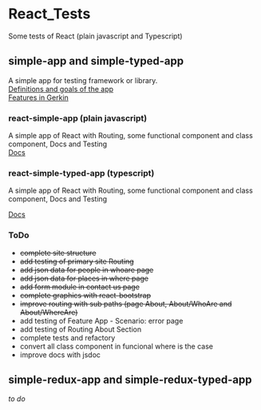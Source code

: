 React_Tests
===============================

Some tests of React (plain javascript and Typescript)

simple-app and simple-typed-app
-------------------------------

A simple app for testing framework or library.  
[Definitions and goals of the app](https://github.com/Magicianred/React_Tests/blob/develop/Project/definition.md)  
[Features in Gerkin](https://github.com/Magicianred/React_Tests/tree/develop/Project/Features)  


### react-simple-app (plain javascript)  
A simple app of React with Routing, some functional component and class component, Docs and Testing  
[Docs](https://github.com/Magicianred/react-simple-app/blob/master/README.md)

### react-simple-typed-app (typescript) 
A simple app of React with Routing, some functional component and class component, Docs and Testing  

[Docs](https://github.com/Magicianred/react-simple-typed-app/blob/master/README.md)  

### ToDo
- ~~complete site structure~~  
- ~~add testing of primary site Routing~~  
- ~~add json data for people in whoare page~~  
- ~~add json data for places in where page~~  
- ~~add form module in contact us page~~
- ~~complete graphics with react-bootstrap~~  
- ~~improve routing with sub paths (page About, About/WhoAre and About/WhereAre)~~  
- add testing of Feature App - Scenario: error page  
- add testing of Routing About Section  
- complete tests and refactory
- convert all class component in funcional where is the case
- improve docs with jsdoc  


simple-redux-app and simple-redux-typed-app
-------------------------------------------  

*to do*
